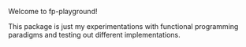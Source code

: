 Welcome to fp-playground!

This package is just my experimentations with functional programming paradigms and testing out different implementations.